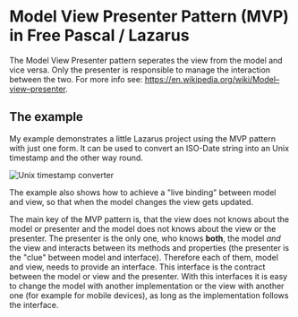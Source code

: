 # Model View Presenter Pattern (MVP) in Free Pascal / Lazarus
The Model View Presenter pattern seperates the view from the model and vice versa. Only the presenter is responsible to manage the interaction between the two. For more info see: https://en.wikipedia.org/wiki/Model–view–presenter.

## The example
My example demonstrates a little Lazarus project using the MVP pattern with just one form. It can be used to convert an ISO-Date string into an Unix timestamp and the other way round.

![Unix timestamp converter](https://dubst3pp4.github.io/projects/fpc_mvp_example/converter.png)

The example also shows how to achieve a "live binding" between model and view, so that when the model changes the view gets updated.

The main key of the MVP pattern is, that the view does not knows about the model or presenter and the model does not knows about the view or the presenter. The presenter is the only one, who knows **both**, the model *and* the view and interacts between its methods and properties (the presenter is the "clue" between model and interface). Therefore each of them, model and view, needs to provide an interface. This interface is the contract between the model or view and the presenter. With this interfaces it is easy to change the model with another implementation or the view with another one (for example for mobile devices), as long as the implementation follows the interface.



